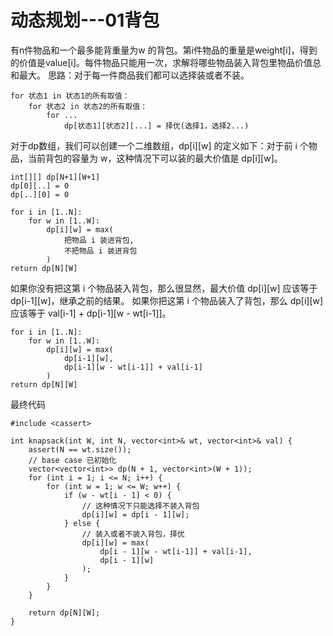# 动态规划---01背包
有n件物品和一个最多能背重量为w 的背包。第i件物品的重量是weight[i]，得到的价值是value[i]。每件物品只能用一次，求解将哪些物品装入背包里物品价值总和最大。
思路：对于每一件商品我们都可以选择装或者不装。
````
for 状态1 in 状态1的所有取值：
    for 状态2 in 状态2的所有取值：
        for ...
            dp[状态1][状态2][...] = 择优(选择1，选择2...)
````
对于dp数组，我们可以创建一个二维数组，dp[i][w] 的定义如下：对于前 i 个物品，当前背包的容量为 w，这种情况下可以装的最大价值是 dp[i][w]。
````
int[][] dp[N+1][W+1]
dp[0][..] = 0
dp[..][0] = 0

for i in [1..N]:
    for w in [1..W]:
        dp[i][w] = max(
            把物品 i 装进背包,
            不把物品 i 装进背包
        )
return dp[N][W]
````
如果你没有把这第 i 个物品装入背包，那么很显然，最大价值 dp[i][w] 应该等于 dp[i-1][w]，继承之前的结果。
如果你把这第 i 个物品装入了背包，那么 dp[i][w] 应该等于 val[i-1] + dp[i-1][w - wt[i-1]]。
````
for i in [1..N]:
    for w in [1..W]:
        dp[i][w] = max(
            dp[i-1][w],
            dp[i-1][w - wt[i-1]] + val[i-1]
        )
return dp[N][W]
````
最终代码
````
#include <cassert>

int knapsack(int W, int N, vector<int>& wt, vector<int>& val) {
    assert(N == wt.size());
    // base case 已初始化
    vector<vector<int>> dp(N + 1, vector<int>(W + 1));
    for (int i = 1; i <= N; i++) {
        for (int w = 1; w <= W; w++) {
            if (w - wt[i - 1] < 0) {
                // 这种情况下只能选择不装入背包
                dp[i][w] = dp[i - 1][w];
            } else {
                // 装入或者不装入背包，择优
                dp[i][w] = max(
                    dp[i - 1][w - wt[i-1]] + val[i-1], 
                    dp[i - 1][w]
                );
            }
        }
    }

    return dp[N][W];
}
````